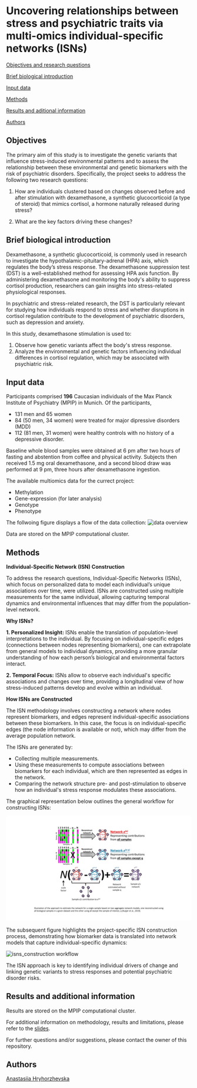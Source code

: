  # __Uncovering relationships between stress and psychiatric traits via multi-omics individual-specific networks (ISNs)__

[Objectives and research questions](#objectives)

[Brief biological introduction](brief-biological-introduction)

[Input data](#input-data)

[Methods](#methods)

[Results and aditional information](#results-and-additional-information)

[Authors](#Authors)

## Objectives

The primary aim of this study is to investigate the genetic variants that influence stress-induced environmental patterns and to assess the relationship between these environmental and genetic biomarkers with the risk of psychiatric disorders. Specifically, the project seeks to address the following two research questions:

1. How are individuals clustered based on changes observed before and after stimulation with dexamethasone, a synthetic glucocorticoid (a type of steroid) that mimics cortisol, a hormone naturally released during stress?

2. What are the key factors driving these changes?

## Brief biological introduction

Dexamethasone, a synthetic glucocorticoid, is commonly used in research to investigate the hypothalamic-pituitary-adrenal (HPA) axis, which regulates the body’s stress response. 
The dexamethasone suppression test (DST) is a well-established method for assessing HPA axis function. By administering dexamethasone and monitoring the body's ability to suppress cortisol production, researchers can gain insights into stress-related physiological responses.

In psychiatric and stress-related research, the DST is particularly relevant for studying how individuals respond to stress and whether disruptions in cortisol regulation contribute to the development of psychiatric disorders, such as depression and anxiety.

In this study, dexamethasone stimulation is used to:

1. Observe how genetic variants affect the body's stress response.
2. Analyze the environmental and genetic factors influencing individual differences in cortisol regulation, which may be associated with psychiatric risk.

## **Input data**

Participants comprised **196** Caucasian individuals of the Max Planck Institute of Psychiatry (MPIP) in Munich. Of the participants, 

+ 131 men and 65 women
+ 84 (50 men, 34 women) were treated for major dipressive disorders (MDD)
+ 112 (81 men, 31 women) were healthy controls with no history of a depressive disorder. 

Baseline whole blood samples were obtained at 6 pm after two hours of fasting and abstention from coffee and physical activity. Subjects then received 1.5 mg oral dexamethasone, and a second blood draw was performed at 9 pm, three hours after dexamethasone ingestion.

The available multiomics data for the currect project:

- Methylation
- Gene-expression (for later analysis)
- Genotype
- Phenotype 

The follwoing figure displays a flow of the data collection: 
![data overview](https://github.com/ahryho/psychoISN/blob/main/materials/figures/data-schema.jpg)

Data are stored on the MPIP computational cluster.

## **Methods**

**Individual-Specific Network (ISN) Construction**

To address the research questions, Individual-Specific Networks (ISNs), which focus on personalized data to model each individual’s unique associations over time, were utilized. ISNs are constructed using multiple measurements for the same individual, allowing capturing temporal dynamics and environmental influences that may differ from the population-level network.

**Why ISNs?**

**1. Personalized Insight:** ISNs enable the translation of population-level interpretations to the individual. By focusing on individual-specific edges (connections between nodes representing biomarkers), one can extrapolate from general models to individual dynamics, providing a more granular understanding of how each person’s biological and environmental factors interact.

**2. Temporal Focus:** ISNs allow to observe each individual's specific associations and changes over time, providing a longitudinal view of how stress-induced patterns develop and evolve within an individual.

**How ISNs are Constructed**

The ISN methodology involves constructing a network where nodes represent biomarkers, and edges represent individual-specific associations between these biomarkers. In this case, the focus is on individual-specific edges (the node information is available or not), which may differ from the average population network.

The ISNs are generated by:

- Collecting multiple measurements.
- Using these measurements to compute associations between biomarkers for each individual, which are then represented as edges in the network.
- Comparing the network structure pre- and post-stimulation to observe how an individual's stress response modulates these associations.

The graphical representation below outlines the general workflow for constructing ISNs:

![isns_construction](https://github.com/ahryho/psychoISN/blob/main/materials/figures/isns_construction.jpg)

The subsequent figure highlights the project-specific ISN construction process, demonstrating how biomarker data is translated into network models that capture individual-specific dynamics:

![isns_construction workflow](https://github.com/ahryho/psychoISN/blob/main/materials/figures/workflow-isn-construction​.jpg)

The ISN approach is key to identifying individual drivers of change and linking genetic variants to stress responses and potential psychiatric disorder risks.

## Results and additional information

Results are stored on the MPIP computational cluster.

For additional information on methodology, results and limitations, please refer to the [slides](https://github.com/ahryho/dex-stim-human-array-isns/blob/main/materials/final_presentation.pdf).

For further questions and/or suggestions, please contact the owner of this repository.

## Authors

[Anastasiia Hryhorzhevska](https://www.linkedin.com/in/ahryhorzhevska)
